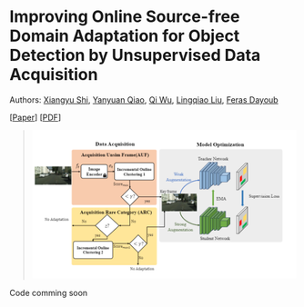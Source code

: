 # Improving Online Source-free Domain Adaptation for Object Detection by Unsupervised Data Acquisition

Authors: [Xiangyu Shi](https://www.linkedin.com/in/xiangyushi/), [Yanyuan Qiao](https://yanyuanqiao.github.io/), [Qi Wu](http://www.qi-wu.me/), [Lingqiao Liu](https://lingqiao-adelaide.github.io/lingqiaoliu.github.io//), [Feras Dayoub](https://ferasdayoub.com/)

[[Paper](https://arxiv.org/abs/2310.19258)] [[PDF](https://arxiv.org/pdf/2310.19258)] 

> ![overview](doc/overview.png)

Code comming soon